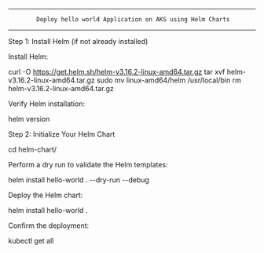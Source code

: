 -----------------------------------------------------------------------------------------------------------
			Deploy hello world Application on AKS using Helm Charts
------------------------------------------------------------------------------------------------------------

Step 1: Install Helm (if not already installed)

Install Helm:

curl -O https://get.helm.sh/helm-v3.16.2-linux-amd64.tar.gz
tar xvf helm-v3.16.2-linux-amd64.tar.gz
sudo mv linux-amd64/helm /usr/local/bin
rm helm-v3.16.2-linux-amd64.tar.gz


Verify Helm installation:

helm version


Step 2: Initialize Your Helm Chart

cd helm-chart/

Perform a dry run to validate the Helm templates:

helm install hello-world . --dry-run --debug

Deploy the Helm chart:

helm install hello-world .

Confirm the deployment:

kubectl get all
